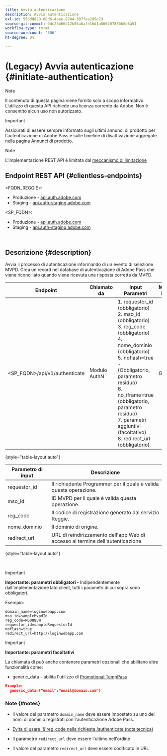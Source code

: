 ```yaml
---
title: Avvia autenticazione
description: Avvia autenticazione
exl-id: 55dddd29-68d6-4aae-8744-307fea285e29
source-git-commit: 9dc25b66d12b05a8afe16d1a866707880b5d6a51
workflow-type: tm+mt
source-wordcount: '306'
ht-degree: 0%

---
```


# (Legacy) Avvia autenticazione {#initiate-authentication}

>[!NOTE]
>
>Il contenuto di questa pagina viene fornito solo a scopo informativo. L’utilizzo di questa API richiede una licenza corrente da Adobe. Non è consentito alcun uso non autorizzato.

>[!IMPORTANT]
>
> Assicurati di essere sempre informato sugli ultimi annunci di prodotto per l&#39;autenticazione di Adobe Pass e sulle timeline di disattivazione aggregate nella pagina [Annunci di prodotto](/help/authentication/product-announcements.md).

>[!NOTE]
>
> L&#39;implementazione REST API è limitata dal [meccanismo di limitazione](/help/authentication/integration-guide-programmers/throttling-mechanism.md)

## Endpoint REST API {#clientless-endpoints}

&lt;FQDN_REGGIE>:

* Produzione - [api.auth.adobe.com](http://api.auth.adobe.com/)
* Staging - [api.auth-staging.adobe.com](http://api.auth-staging.adobe.com/)

&lt;SP_FQDN>:

* Produzione - [api.auth.adobe.com](http://api.auth.adobe.com/)
* Staging - [api.auth-staging.adobe.com](http://api.auth-staging.adobe.com/)

</br>


## Descrizione {#description}

Avvia il processo di autenticazione informando di un evento di selezione MVPD. Crea un record nel database di autenticazione di Adobe Pass che viene riconciliato quando viene ricevuta una risposta corretta da MVPD.



| Endpoint | Chiamato </br> da | Input   </br>Parametri | Metodo HTTP </br> | Risposta | HTTP </br>Risposta |
| --- | --- | --- | --- | --- | --- |
| &lt;SP_FQDN>/api/v1/authenticate | Modulo AuthN | 1. requestor_id (obbligatorio)</br>2.  mso_id (obbligatorio)</br>3.  reg_code (obbligatorio)</br>4.  nome_dominio (obbligatorio)</br>5.  noflash=true - </br>    (Obbligatorio, parametro residuo)</br>6.  no_iframe=true (obbligatorio, parametro residuo)</br>7.  parametri aggiuntivi (facoltativo)</br>8.  redirect_url (obbligatorio) | GET | L&#39;app Web di accesso viene reindirizzata alla pagina di accesso di MVPD. | 302 per implementazioni di reindirizzamento complete |

{style="table-layout:auto"}


| Parametro di input | Descrizione |
| --- | --- |
| requestor_id | Il richiedente Programmer per il quale è valida questa operazione. |
| mso_id | ID MVPD per il quale è valida questa operazione. |
| reg_code | Il codice di registrazione generato dal servizio Reggie. |
| nome_dominio | Il dominio di origine. |
| redirect_url | URL di reindirizzamento dell&#39;app Web di accesso al termine dell&#39;autenticazione. |

{style="table-layout:auto"}

</br>

>[!IMPORTANT]
> 
>**Importante: parametri obbligatori -** Indipendentemente dall&#39;implementazione lato client, tutti i parametri di cui sopra sono obbligatori.
>
>
>Esempio:
>
>```
>domain_name=loginwebapp.com
>mso_id=sampleMvpdId
>reg_code=RO0885W
>requestor_id=sampleRequestorId
>noflash=true
>redirect_url=http://loginwebapp.com
>```

>[!IMPORTANT]
> 
>**Importante: parametri facoltativi**
>
>La chiamata di può anche contenere parametri opzionali che abilitano altre funzionalità come:
>
> * generic\_data - abilita l&#39;utilizzo di [Promotional TempPass](/help/authentication/integration-guide-programmers/features-premium/temporary-access/temp-pass-feature.md#promotional-temp-pass)
>
>```JSON
>Example:
>   generic_data=("email":"email@domain.com")
>```


### **Note** {#notes}

* Il valore del parametro `domain_name` deve essere impostato su uno dei nomi di dominio registrati con l&#39;autenticazione Adobe Pass.

* [Evita di usare &#39;&amp;&#39;reg\_code nella richiesta /authenticate (nota tecnica)](/help/authentication/integration-guide-programmers/legacy/notes-technical/clientless-avoid-using-reg-code-in-authenticate-request.md)

* Il parametro `redirect_url` deve essere l&#39;ultimo nell&#39;ordine

* Il valore del parametro `redirect_url` deve essere codificato in URL
